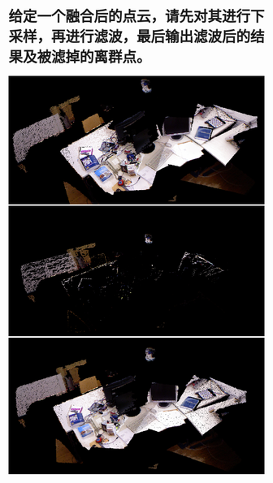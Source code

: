 # 给定一个融合后的点云，请先对其进行下采样，再进行滤波，最后输出滤波后的结果及被滤掉的离群点。
![](images/作业14_1.png)
![](images/作业14_2.png)
![](images/作业14_3.png)